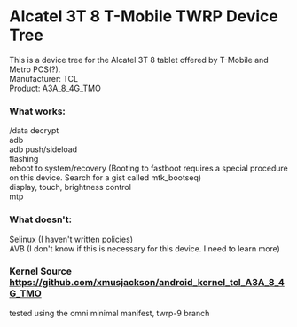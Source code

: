 # Alcatel 3T 8 T-Mobile TWRP Device Tree

This is a device tree for the Alcatel 3T 8 tablet offered by T-Mobile and Metro PCS(?).  
Manufacturer: TCL  
Product:      A3A_8_4G_TMO  

### What works:

/data decrypt  
adb  
adb push/sideload  
flashing  
reboot to system/recovery (Booting to fastboot requires a special procedure on this device. Search for a gist called mtk_bootseq)  
display, touch, brightness control  
mtp

### What doesn't:

Selinux (I haven't written policies)  
AVB (I don't know if this is necessary for this device. I need to learn more)  

### Kernel Source https://github.com/xmusjackson/android_kernel_tcl_A3A_8_4G_TMO  


tested using the omni minimal manifest, twrp-9 branch  
